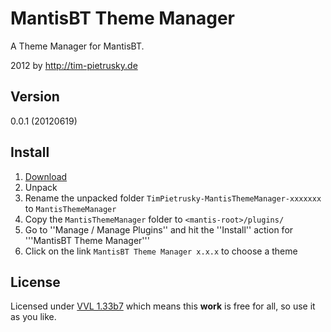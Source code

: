# MantisBT Theme Manager

A Theme Manager for MantisBT.

2012 by http://tim-pietrusky.de

## Version

0.0.1 (20120619)

## Install

1. [Download](http://github.com/TimPietrusky/MantisThemeManager/zipball/master)
2. Unpack
3. Rename the unpacked folder `TimPietrusky-MantisThemeManager-xxxxxxx` to `MantisThemeManager`
4. Copy the `MantisThemeManager` folder to `<mantis-root>/plugins/`
5. Go to ''Manage / Manage Plugins'' and hit the ''Install'' action for '''MantisBT Theme Manager'''
6. Click on the link `MantisBT Theme Manager x.x.x` to choose a theme

## License

Licensed under [VVL 1.33b7](http://tim-pietrusky.de/license) which means this **work** is free for all, so use it as you like.
